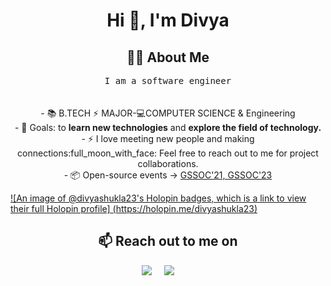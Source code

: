 <h1 align="center">Hi 👋, I'm Divya</h1>
<!-- <img src="https://i.imgur.com/SJSkI0p.png"> -->

<h2 align="center"> 👨‍💻 About Me </h2>
<p align="center">
  <samp>
I am a software engineer <br>
  </samp><br><br> 
- 📚 B.TECH  ⚡ MAJOR-💻COMPUTER SCIENCE & Engineering  <br>
- 🥅 Goals: to <strong>learn new technologies</strong> and <strong> explore the field of technology. </strong>  <br>
- ⚡ I love meeting new people and making connections:full_moon_with_face: Feel free to reach out to me for project collaborations.  <br>
- 📦 Open-source events -> <a href="https://gssoc.girlscript.tech/index.html">GSSOC'21, GSSOC'23</a>  <br>

[![An image of @divyashukla23's Holopin badges, which is a link to view their full Holopin profile] (https://holopin.me/divyashukla23)](https://holopin.io/@divyashukla23)
<h2 align="center">📫 Reach out to me on</h2> 
<p align="center">
 <a href="mailto:divyashukla20993@gmail.com"><img src="https://img.shields.io/badge/gmail-%23D14836.svg?&style=for-the-badge&logo=gmail&logoColor=white" /></a>&nbsp;&nbsp;&nbsp;&nbsp;
  <a target="_blank"href="https://www.linkedin.com/in/divyashukla23/"><img src="https://img.shields.io/badge/linkedin-%230077B5.svg?&style=for-the-badge&logo=linkedin&logoColor=white" /></a>&nbsp;&nbsp;&nbsp;&nbsp;</a>&nbsp;&nbsp;&nbsp;&nbsp;
</p>

